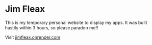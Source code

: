 <h1>Jim Fleax</h1>

This is my temporary personal website to display my apps. It was built hastily within 3 hours, so please paradon me!!

Visit <a href="http://jimfleax.onrender.com">jimfleax.onrender.com</a>
